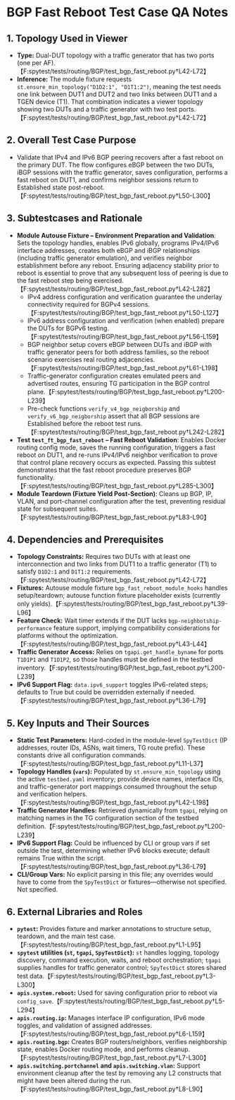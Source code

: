 # BGP Fast Reboot Test Case QA Notes

## 1. Topology Used in Viewer
- **Type:** Dual-DUT topology with a traffic generator that has two ports (one per AF).【F:spytest/tests/routing/BGP/test_bgp_fast_reboot.py†L42-L72】
- **Inference:** The module fixture requests `st.ensure_min_topology("D1D2:1", "D1T1:2")`, meaning the test needs one link between DUT1 and DUT2 and two links between DUT1 and a TGEN device (T1). That combination indicates a viewer topology showing two DUTs and a traffic generator with two test ports.【F:spytest/tests/routing/BGP/test_bgp_fast_reboot.py†L42-L72】

## 2. Overall Test Case Purpose
- Validate that IPv4 and IPv6 BGP peering recovers after a fast reboot on the primary DUT. The flow configures eBGP between the two DUTs, iBGP sessions with the traffic generator, saves configuration, performs a fast reboot on DUT1, and confirms neighbor sessions return to Established state post-reboot.【F:spytest/tests/routing/BGP/test_bgp_fast_reboot.py†L50-L300】

## 3. Subtestcases and Rationale
- **Module Autouse Fixture – Environment Preparation and Validation**: Sets the topology handles, enables IPv6 globally, programs IPv4/IPv6 interface addresses, creates both eBGP and iBGP relationships (including traffic generator emulation), and verifies neighbor establishment before any reboot. Ensuring adjacency stability prior to reboot is essential to prove that any subsequent loss of peering is due to the fast reboot step being exercised.【F:spytest/tests/routing/BGP/test_bgp_fast_reboot.py†L42-L282】
  - IPv4 address configuration and verification guarantee the underlay connectivity required for BGPv4 sessions.【F:spytest/tests/routing/BGP/test_bgp_fast_reboot.py†L50-L127】
  - IPv6 address configuration and verification (when enabled) prepare the DUTs for BGPv6 testing.【F:spytest/tests/routing/BGP/test_bgp_fast_reboot.py†L56-L159】
  - BGP neighbor setup covers eBGP between DUTs and iBGP with traffic generator peers for both address families, so the reboot scenario exercises real routing adjacencies.【F:spytest/tests/routing/BGP/test_bgp_fast_reboot.py†L61-L198】
  - Traffic-generator configuration creates emulated peers and advertised routes, ensuring TG participation in the BGP control plane.【F:spytest/tests/routing/BGP/test_bgp_fast_reboot.py†L200-L239】
  - Pre-check functions `verify_v4_bgp_neigborship` and `verify_v6_bgp_neigborship` assert that all BGP sessions are Established before the reboot test runs.【F:spytest/tests/routing/BGP/test_bgp_fast_reboot.py†L242-L282】
- **Test `test_ft_bgp_fast_reboot` – Fast Reboot Validation**: Enables Docker routing config mode, saves the running configuration, triggers a fast reboot on DUT1, and re-runs IPv4/IPv6 neighbor verification to prove that control plane recovery occurs as expected. Passing this subtest demonstrates that the fast reboot procedure preserves BGP functionality.【F:spytest/tests/routing/BGP/test_bgp_fast_reboot.py†L285-L300】
- **Module Teardown (Fixture Yield Post-Section)**: Cleans up BGP, IP, VLAN, and port-channel configuration after the test, preventing residual state for subsequent suites.【F:spytest/tests/routing/BGP/test_bgp_fast_reboot.py†L83-L90】

## 4. Dependencies and Prerequisites
- **Topology Constraints:** Requires two DUTs with at least one interconnection and two links from DUT1 to a traffic generator (T1) to satisfy `D1D2:1` and `D1T1:2` requirements.【F:spytest/tests/routing/BGP/test_bgp_fast_reboot.py†L42-L72】
- **Fixtures:** Autouse module fixture `bgp_fast_reboot_module_hooks` handles setup/teardown; autouse function fixture placeholder exists (currently only yields).【F:spytest/tests/routing/BGP/test_bgp_fast_reboot.py†L39-L96】
- **Feature Check:** Wait timer extends if the DUT lacks `bgp-neighbotship-performance` feature support, implying compatibility considerations for platforms without the optimization.【F:spytest/tests/routing/BGP/test_bgp_fast_reboot.py†L43-L44】
- **Traffic Generator Access:** Relies on `tgapi.get_handle_byname` for ports `T1D1P1` and `T1D1P2`, so those handles must be defined in the testbed inventory.【F:spytest/tests/routing/BGP/test_bgp_fast_reboot.py†L200-L239】
- **IPv6 Support Flag:** `data.ipv6_support` toggles IPv6-related steps; defaults to True but could be overridden externally if needed.【F:spytest/tests/routing/BGP/test_bgp_fast_reboot.py†L36-L79】

## 5. Key Inputs and Their Sources
- **Static Test Parameters:** Hard-coded in the module-level `SpyTestDict` (IP addresses, router IDs, ASNs, wait timers, TG route prefix). These constants drive all configuration commands.【F:spytest/tests/routing/BGP/test_bgp_fast_reboot.py†L11-L37】
- **Topology Handles (`vars`):** Populated by `st.ensure_min_topology` using the active `testbed.yaml` inventory; provide device names, interface IDs, and traffic-generator port mappings consumed throughout the setup and verification helpers.【F:spytest/tests/routing/BGP/test_bgp_fast_reboot.py†L42-L198】
- **Traffic Generator Handles:** Retrieved dynamically from `tgapi`, relying on matching names in the TG configuration section of the testbed definition.【F:spytest/tests/routing/BGP/test_bgp_fast_reboot.py†L200-L239】
- **IPv6 Support Flag:** Could be influenced by CLI or group vars if set outside the test, determining whether IPv6 blocks execute; default remains True within the script.【F:spytest/tests/routing/BGP/test_bgp_fast_reboot.py†L36-L79】
- **CLI/Group Vars:** No explicit parsing in this file; any overrides would have to come from the `SpyTestDict` or fixtures—otherwise not specified. Not specified.

## 6. External Libraries and Roles
- **`pytest`:** Provides fixture and marker annotations to structure setup, teardown, and the main test case.【F:spytest/tests/routing/BGP/test_bgp_fast_reboot.py†L1-L95】
- **`spytest` utilities (`st`, `tgapi`, `SpyTestDict`):** `st` handles logging, topology discovery, command execution, waits, and reboot orchestration; `tgapi` supplies handles for traffic generator control; `SpyTestDict` stores shared test data.【F:spytest/tests/routing/BGP/test_bgp_fast_reboot.py†L3-L300】
- **`apis.system.reboot`:** Used for saving configuration prior to reboot via `config_save`.【F:spytest/tests/routing/BGP/test_bgp_fast_reboot.py†L5-L294】
- **`apis.routing.ip`:** Manages interface IP configuration, IPv6 mode toggles, and validation of assigned addresses.【F:spytest/tests/routing/BGP/test_bgp_fast_reboot.py†L6-L159】
- **`apis.routing.bgp`:** Creates BGP routers/neighbors, verifies neighborship state, enables Docker routing mode, and performs cleanup.【F:spytest/tests/routing/BGP/test_bgp_fast_reboot.py†L7-L300】
- **`apis.switching.portchannel` and `apis.switching.vlan`:** Support environment cleanup after the test by removing any L2 constructs that might have been altered during the run.【F:spytest/tests/routing/BGP/test_bgp_fast_reboot.py†L8-L90】

